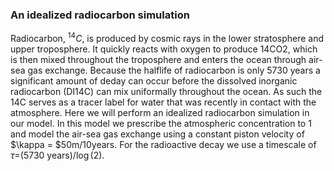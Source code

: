 ### An idealized radiocarbon simulation
Radiocarbon, $^{14}C$, is produced by cosmic rays in the lower stratosphere and upper troposphere. It quickly reacts with oxygen to produce 14CO2, which is then mixed throughout the troposphere and enters the ocean through air-sea gas exchange. Because the halflife of radiocarbon is only 5730 years a significant amount of deday can occur before the dissolved inorganic radiocarbon (DI14C) can mix uniformally throughout the ocean. As such the 14C serves as a tracer label for water that was recently in contact with the atmosphere.
Here we will perform an idealized radiocarbon simulation in our model. In this model we prescribe the atmospheric concentration to 1 and model the air-sea gas exchange using a constant piston velocity of $\kappa = $50m/10years. For the radioactive decay we use a timescale of $\tau =$(5730 years)/$\log(2)$.
